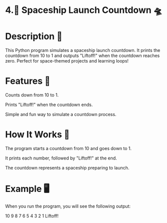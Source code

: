 # 4.🚀 Spaceship Launch Countdown 🛸
# Description 📜
This Python program simulates a spaceship launch countdown. It prints the countdown from 10 to 1 and outputs "Liftoff!" when the countdown reaches zero. Perfect for space-themed projects and learning loops!

# Features 🎯
Counts down from 10 to 1.

Prints "Liftoff!" when the countdown ends.

Simple and fun way to simulate a countdown process.

# How It Works 🔄
The program starts a countdown from 10 and goes down to 1.

It prints each number, followed by "Liftoff!" at the end.

The countdown represents a spaceship preparing to launch.

# Example 🖥️
When you run the program, you will see the following output:


10
9
8
7
6
5
4
3
2
1
Liftoff!